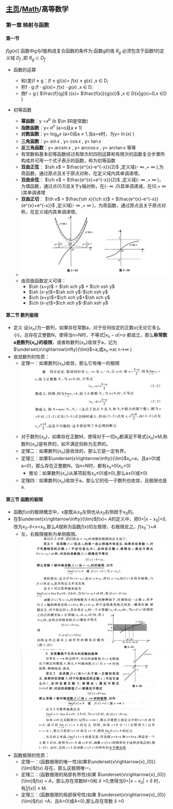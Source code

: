 <head>
    <script src="https://cdn.mathjax.org/mathjax/latest/MathJax.js?config=TeX-AMS-MML_HTMLorMML" type="text/javascript"></script>
    <script type="text/x-mathjax-config">
        MathJax.Hub.Config({
            tex2jax: {
            skipTags: ['script', 'noscript', 'style', 'textarea', 'pre'],
            inlineMath: [['$','$']]
            }
        });
    </script>
</head>

## [主页](../README.md)/[Math](./readme.md)/高等数学

### 第一章 映射与函数
#### 第一节
  $f[g(x)]$  函数中g与f能构成复合函数的条件为:函数g的值  $R_{g}$  必须包含于函数f的定义域  $D_{f}$  ,即  $R_{g}$    $\subset$  $D_{f}$    

- 函数的运算
  - 和(差)f  $\pm$  g：(f  $\pm$  g)(x)=  $f(x)$    $\pm$  $g(x)$  ,x  $\in$  D;
  - 积f  $\cdot$  g:(f  $\cdot$  g)(x)=  $f(x)$    $\cdot$    $g(x)$  ,x  $\in$  D;
  - 商f  $\div$  g:(  $\frac{f}{g}$  )(x)=  $\frac{f(x)}{g(x)}$  ,x  $\in$  D\{x|g(x)=0,x  $\in$D  }
  
- 初等函数
  - **幂函数**：y  =$x^{b}$  (b  $\in  $R是常数)
  - **指数函数**：y=  $a^{x}$  (a>o且a   $\neq$  1)
  - **对数函数**：y=  $\log_ax$  (a>0且a  $\neq$  1,当a=e时，为y=  $\ln(x)$  ) 
  - **三角函数**：y=  $\sin x$  , y=  $\cos x$  , y=  $\tan x$  
  - **反三角函数**：y=  $\arcsin x$  , y=  $\arccos x$  , y=  $\arctan x$   等等
  - 有常数和基本初等函数经过有限次的四则运算和有限次的函数复合步骤所构成并可用一个式子表示的函数，称为初等函数
  - **双曲正弦**：  $\sh x$  =  $\frac{e^{x}-e^{-x}}{2}$  ,定义域(-  $\infty$  ,+  $\infty$  ),为奇函数，通过原点且关于原点对称，在定义域内其单调递增。
  - **双曲余弦**：  $\ch x$  =  $\frac{e^{x}+e^{-x}}{2}$  ,定义域(-  $\infty$  ,+  $\infty$  )，为偶函数，通过点(0,1)且关于y轴对称，在(-  $\infty$  ,0)其单调递减，在(0,+  $\infty$  )其单调递增
  - **双曲正切**：  $\th x$  =  $\frac{\sh x}{\ch x}$  =  $\frac{e^{x}-e^{-x}}{e^{x}+e^{-x}}$  ,定义域(-  $\infty$  ,+  $\infty$  )，为奇函数，通过原点且关于原点对称，在定义域内其单调递增。
  - ![](/Math/pic/Math1.png)
  - 由双曲函数定义可得：
    -   $\sh (x+y)$  =  $\sh xch y$  +  $\ch xsh y$  
    - $\sh (x-y)$=$\sh xch y$-$\ch xsh y$
    - $\ch (x+y)$=$\ch xch y$+$\sh xch y$
    - $\ch (x-y)$=$\ch xch y$-$\sh xsh y$
#### 第二节 数列极限
- 定义 设{${x}_{n}$}为一数列，如果存在常数a，对于任何给定的正数$\alpha$(无论它多么小)，总存在正整数N，使得当n>N时，不等式$\lvert {x}_{n}-a\rvert$<$\alpha$ 都成立，那么**称常数a是数列{${x}_{n}$}的极限**，或者称数列{${x}_{n}$}收敛于a，记为 $\underset{x\rightarrow\infty}{\lim}$=a,或${x}_{n}$->a( n->$\infty$ )
- 收敛数列的性质：
  - 定理一：如果数列{${x}_{n}$}收敛，那么它有唯一的极限
![](/Math/pic/Math2.png)
  - 对于数列{${x}_{n}$}，如果存在正数M，使得对于一切${x}_{n}$都满足不等式{${x}_{n}$}$\le$M,称数列{${x}_{n}$}是有界的，如不满足则称为无界的。
  - 定理二：如果数列{${x}_{n}$}是收敛的，那么它是一定有界。
  - 定理三：如果$\underset{x\rightarrow\infty}{\lim}$${x}_{n}$=a，且a>0(或a<0)，那么存在正整数N，当n>N时，都有${x}_{n}$>0(${x}_{n}$<0)
    - 推论：如果数列{${x}_{n}$}从某项起有${x}_{n}$$\le$0(或$\ge$0),那么a$\le$0(或$\ge$0)
  - 定理四：如果数列{${x}_{n}$}收敛于a，那么它的任一子数列也收敛，且极限也是a.
#### 第三节 函数的极限
- 函数$f(x)$的极限概念中，x是既从${x}_{0}$左侧也从${x}_{0}$右侧趋于${x}_{0}$的。
- 在$\underset{x\rightarrow\infty}{\lim}$$f(x)$= $A$的定义中，把0<$\lvert {x}-{x}_{0}\rvert$<$\delta$,改为${x}_{0}$-$\delta$<$x$<${x}_{0}$,那么$A$就称为函数$f(x)$的左极限，右极限反之。$f({x}_{0}^{-})$=$A$
  - 左，右极限被称为单侧极限。 
![](/Math/pic/Math3.png)
![](/Math/pic/Math4.png)
- 函数极限的性质：
  - 定理一：(函数极限的唯一性)如果$\underset{x\rightarrow{x}_{0}}{\lim}$$f(x)$ 存在，那么这极限唯一。
  - 定理二：(函数极限的局部有界性)如果 $\underset{x\rightarrow{x}_{0}}{\lim}$$f(x)$ = $A$，那么存在常数M>0和 $\delta$ >0,使得当0<$\lvert {x}-{x}_{0}\rvert$ < $\delta$ 时，有$\lvert f(x)\rvert$ $\le$ M.
  - 定理三：(函数极限的局部保号性)如果 $\underset{x\rightarrow{x}_{0}}{\lim}$$f(x)$ =A，且A>0(或A<0),那么存在常数  $\delta$  >0